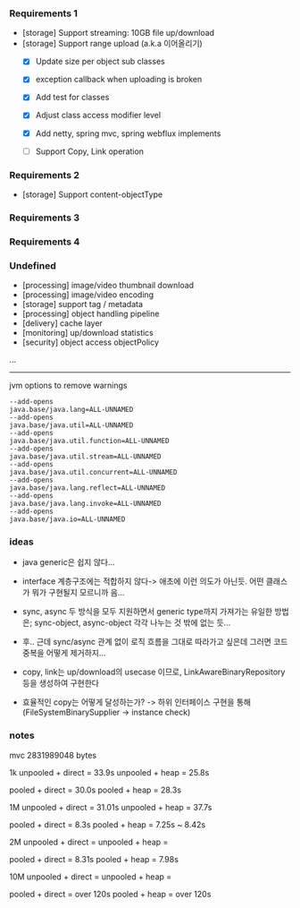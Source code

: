 ### Requirements 1
- [storage] Support streaming: 10GB file up/download
- [storage] Support range upload (a.k.a 이어올리기) 
    - [x] Update size per object sub classes 
    - [x] exception callback when uploading is broken
    - [x] Add test for classes
    - [x] Adjust class access modifier level
    - [x] Add netty, spring mvc, spring webflux implements
    - [ ] Support Copy, Link operation
 
 
### Requirements 2
- [storage] Support content-objectType 

### Requirements 3
### Requirements 4


### Undefined 
- [processing] image/video thumbnail download
- [processing] image/video encoding
- [storage] support tag / metadata
- [processing] object handling pipeline 
- [delivery] cache layer
- [monitoring] up/download statistics 
- [security] object access objectPolicy  

...


---

jvm options to remove warnings
```
--add-opens
java.base/java.lang=ALL-UNNAMED
--add-opens
java.base/java.util=ALL-UNNAMED
--add-opens
java.base/java.util.function=ALL-UNNAMED
--add-opens
java.base/java.util.stream=ALL-UNNAMED
--add-opens
java.base/java.util.concurrent=ALL-UNNAMED
--add-opens
java.base/java.lang.reflect=ALL-UNNAMED
--add-opens
java.base/java.lang.invoke=ALL-UNNAMED
--add-opens
java.base/java.io=ALL-UNNAMED
```


### ideas
- java generic은 쉽지 않다...
- interface 계층구조에는 적합하지 않다-> 애초에 이런 의도가 아닌듯. 어떤 클래스가 뭐가 구현될지 모르니까 음...
- sync, async 두 방식을 모두 지원하면서 generic type까지 가져가는 유일한 방법은; sync-object, async-object 각각 나누는 것 밖에 없는 듯...
- 후.. 근데 sync/async 관계 없이 로직 흐름을 그대로 따라가고 싶은데 그러면 코드 중복을 어떻게 제거하지...


- copy, link는 up/download의 usecase 이므로, LinkAwareBinaryRepository 등을 생성하여 구현한다 
- 효율적인 copy는 어떻게 달성하는가? -> 하위 인터페이스 구현을 통해 (FileSystemBinarySupplier -> instance check)

### notes

mvc
2831989048 bytes

1k
unpooled + direct = 33.9s
unpooled + heap = 25.8s

pooled + direct = 30.0s
pooled + heap = 28.3s


1M
unpooled + direct = 31.01s 
unpooled + heap = 37.7s

pooled + direct = 8.3s
pooled + heap = 7.25s ~ 8.42s


2M
unpooled + direct = 
unpooled + heap = 

pooled + direct = 8.31s 
pooled + heap = 7.98s




10M
unpooled + direct = 
unpooled + heap = 

pooled + direct = over 120s
pooled + heap = over 120s



